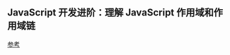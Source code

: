 ## JavaScript 开发进阶：理解 JavaScript 作用域和作用域链

[参考](http://www.cnblogs.com/lhb25/archive/2011/09/06/javascript-scope-chain.html)

